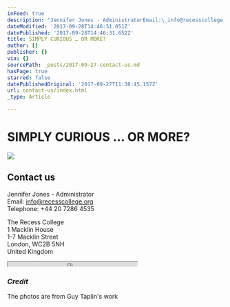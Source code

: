 ```yaml
---
inFeed: true
description: "Jennifer Jones - AdministratorEmail:\_info@recesscollege.orgTelephone: +44 20 7286 4535"
dateModified: '2017-09-28T14:46:31.051Z'
datePublished: '2017-09-28T14:46:31.652Z'
title: SIMPLY CURIOUS … OR MORE?
author: []
publisher: {}
via: {}
sourcePath: _posts/2017-09-27-contact-us.md
hasPage: true
starred: false
datePublishedOriginal: '2017-09-27T11:38:45.157Z'
url: contact-us/index.html
_type: Article

---
```

# SIMPLY CURIOUS ... OR MORE?
![](https://the-grid-user-content.s3-us-west-2.amazonaws.com/05d53a26-db3a-4198-934f-bf091faf3f76.jpg)

## Contact us

Jennifer Jones - Administrator  
Email: [info@recesscollege.org][0]  
Telephone: +44 20 7286 4535

The Recess College  
1 Macklin House  
1-7 Macklin Street  
London, WC2B 5NH  
United Kingdom

<iframe src="https://the-grid.github.io/ed-userhtml/?g=eJyz0U8qsgMABDUBfg" height="10" style=""></iframe>

### _Credit_

The photos are from Guy Taplin's work

[0]: mailto:info@recesscollege.org